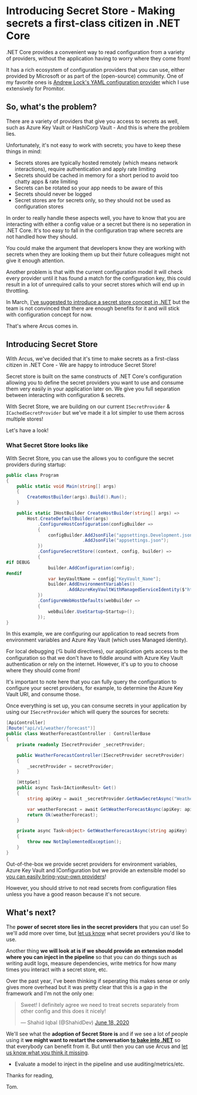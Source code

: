 Introducing Secret Store - Making secrets a first-class citizen in .NET Core
===

.NET Core provides a convenient way to read configuration from a variety of providers, without the application having to worry where they come from!

It has a rich ecosystem of configuration providers that you can use, either provided by Microsoft or as part of the (open-source) community. One of my favorite ones is [Andrew Lock's YAML configuration provider](https://github.com/andrewlock/NetEscapades.Configuration) which I use extensively for Promitor.

## So, what's the problem?

There are a variety of providers that give you access to secrets as well, such as Azure Key Vault or HashiCorp Vault - And this is where the problem lies.

Unfortunately, it's not easy to work with secrets; you have to keep these things in mind:

- Secrets stores are typically hosted remotely (which means network interactions), require authentication and apply rate limiting
- Secrets should be cached in memory for a short period to avoid too chatty apps & rate limiting
- Secrets can be rotated so your app needs to be aware of this
- Secrets should never be logged
- Secret stores are for secrets only, so they should not be used as configuration stores

In order to really handle these aspects well, you have to know that you are interacting with either a config value or a secret but there is no seperation in .NET Core. It's too easy to fall in the configuration trap where secrets are not handled how they should.

You could make the argument that  developers know they are working with secrets when they are looking them up but their future colleagues might not give it enough attention.

Another problem is that with the current configuration model it will check every provider until it has found a match for the configuration key, this could result in a lot of unrequired calls to your secret stores which will end up in throttling.

In March, [I've suggested to introduce a secret store concept in .NET](https://github.com/dotnet/runtime/issues/36035) but the team is not convinced that there are enough benefits for it and will stick with configuration concept for now.

That's where Arcus comes in.

## Introducing Secret Store

With Arcus, we've decided that it's time to make secrets as a first-class citizen in .NET Core - We are happy to introduce Secret Store!

Secret store is built on the same constructs of .NET Core's configuration allowing you to define the secret providers you want to use and consume them very easily in your application later on. We give you full separation between interacting with configuration & secrets.

With Secret Store, we are building on our current `ISecretProvider` & `ICachedSecretProvider` but we've made it a lot simpler to use them across multiple stores!

Let's have a look!

### What Secret Store looks like

With Secret Store, you can use the allows you to configure the secret providers during startup:

```csharp
public class Program
{
    public static void Main(string[] args)
    {
        CreateHostBuilder(args).Build().Run();
    }

    public static IHostBuilder CreateHostBuilder(string[] args) =>
        Host.CreateDefaultBuilder(args)
            .ConfigureHostConfiguration(configBuilder =>
            {
                configBuilder.AddJsonFile("appsettings.Development.json")
                             .AddJsonFile("appsettings.json");
            })
            .ConfigureSecretStore((context, config, builder) =>
            {
#if DEBUG
                builder.AddConfiguration(config);
#endif
                var keyVaultName = config["KeyVault_Name"];
                builder.AddEnvironmentVariables()
                       .AddAzureKeyVaultWithManagedServiceIdentity($"https://{keyVaultName}.vault.azure.net");
            })
            .ConfigureWebHostDefaults(webBuilder =>
            {
                webBuilder.UseStartup<Startup>();
            });
}
```

In this example, we are configuring our application to read secrets from environment variables and Azure Key Vault (which uses Managed identity).

For local debugging (💘 build directives), our application gets access to the configuration so that we don't have to fiddle around with Azure Key Vault authentication or rely on the internet. However, it's up to you to choose where they should come from!

It's important to note here that you can fully query the configuration to configure your secret providers, for example, to determine the Azure Key Vault URI, and consume those.

Once everything is set up, you can consume secrets in your application by using our `ISecretProvider` which will query the sources for secrets:

```csharp
[ApiController]
[Route("api/v1/weather/forecast")]
public class WeatherForecastController : ControllerBase
{
    private readonly ISecretProvider _secretProvider;

    public WeatherForecastController(ISecretProvider secretProvider)
    {
        _secretProvider = secretProvider;
    }

    [HttpGet]
    public async Task<IActionResult> Get()
    {
        string apiKey = await _secretProvider.GetRawSecretAsync("Weather-API-Key");

        var weatherForecast = await GetWeatherForecastAsync(apiKey: apiKey);
        return Ok(weatherForecast);
    }

    private async Task<object> GetWeatherForecastAsync(string apiKey)
    {
        throw new NotImplementedException();
    }
}
```

Out-of-the-box we provide secret providers for environment variables, Azure Key Vault and IConfiguration but we provide an extensible model so [you can easily bring-your-own providers](https://security.arcus-azure.net/features/secret-store/create-new-secret-provider)!

However, you should strive to not read secrets from configuration files unless you have a good reason because it's not secure.

## What's next?

The **power of secret store lies in the secret providers** that you can use! So we'll add more over time, but [let us know](https://github.com/arcus-azure/arcus.security/issues/new?labels=secret-store%2C+secret-provider&template=New-secret-provider.md) what secret providers you'd like to use.

Another thing **we will look at is if we should provide an extension model where you can inject in the pipeline** so that you can do things such as writing audit logs, measure dependencies, write metrics for how many times you interact with a secret store, etc.

Over the past year, I've been thinking if seperating this makes sense or only gives more overhead but it was pretty clear that this is a gap in the framework and I'm not the only one:

<blockquote class="twitter-tweet"><p lang="en" dir="ltr">Sweet! I definitely agree we need to treat secrets separately from other config and this does it nicely!</p>&mdash; Shahid Iqbal (@ShahidDev) <a href="https://twitter.com/ShahidDev/status/1273570627971137542?ref_src=twsrc%5Etfw">June 18, 2020</a></blockquote> <script async src="https://platform.twitter.com/widgets.js" charset="utf-8"></script>

We'll see what the **adoption of Secret Store is** and if we see a lot of people using it **we might want to restart the conversation [to bake into .NET](https://github.com/dotnet/runtime/issues/36035)** so that everybody can benefit from it. But until then you can use Arcus and [let us know what you think it missing](https://github.com/arcus-azure/arcus.security/issues/new/choose).

- Evaluate a model to inject in the pipeline and use auditing/metrics/etc.

Thanks for reading,

Tom.